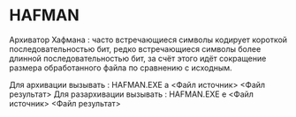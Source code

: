 # HAFMAN

Архиватор Хафмана : часто встречающиеся символы кодирует короткой последовательностью бит, редко встречающиеся символы более длинной последовательностью бит, за счёт 
этого идёт сокращение размера обработанного файла по сравнению с исходным.

   Для архивации вызывать : HAFMAN.EXE  a  <Файл источник>   <Файл результат>
Для разархивации вызывать : HAFMAN.EXE  e  <Файл источник>   <Файл результат> 
